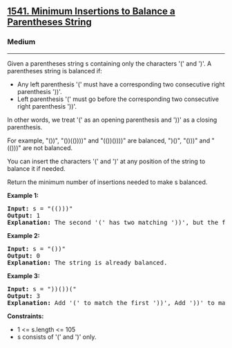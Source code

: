 <h2><a href="https://leetcode.com/problems/minimum-insertions-to-balance-a-parentheses-string/description/">1541. Minimum Insertions to Balance a Parentheses String</a></h2>
<h3>Medium</h3>
<hr>
<p>Given a parentheses string s containing only the characters '(' and ')'. A parentheses string is balanced if:</p>
<ul>
  <li>Any left parenthesis '(' must have a corresponding two consecutive right parenthesis '))'.</li>
  <li>Left parenthesis '(' must go before the corresponding two consecutive right parenthesis '))'.</li>
</ul>
<p>In other words, we treat '(' as an opening parenthesis and '))' as a closing parenthesis.</p>
<p>For example, "())", "())(())))" and "(())())))" are balanced, ")()", "()))" and "(()))" are not balanced.</p>
<p>You can insert the characters '(' and ')' at any position of the string to balance it if needed.</p>
<p>Return the minimum number of insertions needed to make s balanced.</p>
<p><strong>Example 1:</strong></p>
<pre>
<strong>Input:</strong> s = "(()))"
<strong>Output:</strong> 1
<strong>Explanation:</strong> The second '(' has two matching '))', but the first '(' has only ')' matching. We need to add one more ')' at the end of the string to be "(())))" which is balanced.
</pre>
<p><strong>Example 2:</strong></p>
<pre>
<strong>Input:</strong> s = "())"
<strong>Output:</strong> 0
<strong>Explanation:</strong> The string is already balanced.
</pre>
<p><strong>Example 3:</strong></p>
<pre>
<strong>Input:</strong> s = "))())("
<strong>Output:</strong> 3
<strong>Explanation:</strong> Add '(' to match the first '))', Add '))' to match the last '('.
</pre>
<p><strong>Constraints:</strong></p>
<ul>
  <li>1 <= s.length <= 105</li>
  <li>s consists of '(' and ')' only.</li>
</ul>

